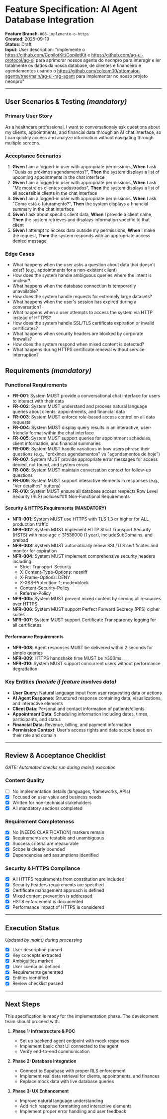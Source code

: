 # Feature Specification: AI Agent Database Integration

**Feature Branch**: `006-implemente-o-https`  
**Created**: 2025-09-19  
**Status**: Draft  
**Input**: User description: "implemente o https://github.com/CopilotKit/CopilotKit e https://github.com/ag-ui-protocol/ag-ui para aprimorar nossos agents do neonpro para interagir e ler totalmente os dados da nossa database, de clientes e financeiro e agendamentos usando o https://github.com/coleam00/ottomator-agents/tree/main/ag-ui-rag-agent para implementar no nosso projeto neonpro"

---

## User Scenarios & Testing _(mandatory)_

### Primary User Story

As a healthcare professional, I want to conversationaly ask questions about my clients, appointments, and financial data through an AI chat interface, so I can quickly access and analyze information without navigating through multiple screens.

### Acceptance Scenarios

1. **Given** I am a logged-in user with appropriate permissions, **When** I ask "Quais os próximos agendamentos?", **Then** the system displays a list of upcoming appointments in the chat interface
2. **Given** I am a logged-in user with appropriate permissions, **When** I ask "Me mostre os clientes cadastrados", **Then** the system displays a list of all accessible clients in the chat interface
3. **Given** I am a logged-in user with appropriate permissions, **When** I ask "Como está o faturamento?", **Then** the system displays a financial summary in the chat interface
4. **Given** I ask about specific client data, **When** I provide a client name, **Then** the system retrieves and displays information specific to that client
5. **Given** I attempt to access data outside my permissions, **When** I make the request, **Then** the system responds with an appropriate access denied message

### Edge Cases

- What happens when the user asks a question about data that doesn't exist? (e.g., appointments for a non-existent client)
- How does the system handle ambiguous queries where the intent is unclear?
- What happens when the database connection is temporarily unavailable?
- How does the system handle requests for extremely large datasets?
- What happens when the user's session has expired during a conversation?
- What happens when a user attempts to access the system via HTTP instead of HTTPS?
- How does the system handle SSL/TLS certificate expiration or invalid certificates?
- What happens when security headers are blocked by corporate firewalls?
- How does the system respond when mixed content is detected?
- What happens during HTTPS certificate renewal without service interruption?

## Requirements _(mandatory)_

### Functional Requirements

- **FR-001**: System MUST provide a conversational chat interface for users to interact with their data
- **FR-002**: System MUST understand and process natural language queries about clients, appointments, and financial data
- **FR-003**: System MUST enforce role-based access control on all data requests
- **FR-004**: System MUST display query results in an interactive, user-friendly format within the chat interface
- **FR-005**: System MUST support queries for appointment schedules, client information, and financial summaries
- **FR-006**: System MUST handle variations in how users phrase their questions (e.g., "próximos agendamentos" vs "agendamentos de hoje")
- **FR-007**: System MUST provide appropriate error messages for access denied, not found, and system errors
- **FR-008**: System MUST maintain conversation context for follow-up questions
- **FR-009**: System MUST support interactive elements in responses (e.g., "Ver detalhes" buttons)
- **FR-010**: System MUST ensure all database access respects Row Level Security (RLS) policies### Non-Functional Requirements

#### Security & HTTPS Requirements (MANDATORY)

- **NFR-001**: System MUST use HTTPS with TLS 1.3 or higher for ALL production traffic
- **NFR-002**: System MUST implement HTTP Strict Transport Security (HSTS) with max-age ≥ 31536000 (1 year), includeSubDomains, and preload
- **NFR-003**: System MUST automatically renew SSL/TLS certificates and monitor for expiration
- **NFR-004**: System MUST implement comprehensive security headers including:
  - Strict-Transport-Security
  - X-Content-Type-Options: nosniff
  - X-Frame-Options: DENY
  - X-XSS-Protection: 1; mode=block
  - Content-Security-Policy
  - Referrer-Policy
- **NFR-005**: System MUST prevent mixed content by serving all resources over HTTPS
- **NFR-006**: System MUST support Perfect Forward Secrecy (PFS) cipher suites
- **NFR-007**: System MUST support Certificate Transparency logging for all certificates

#### Performance Requirements

- **NFR-008**: Agent responses MUST be delivered within 2 seconds for simple queries
- **NFR-009**: HTTPS handshake time MUST be ≤300ms
- **NFR-010**: System MUST support concurrent users without performance degradation

### Key Entities _(include if feature involves data)_

- **User Query**: Natural language input from user requesting data or actions
- **AI Agent Response**: Structured response containing data, visualizations, and interactive elements
- **Client Data**: Personal and contact information of patients/clients
- **Appointment Data**: Scheduling information including dates, times, participants, and status
- **Financial Data**: Revenue, billing, and payment information
- **Permission Context**: User's access rights and data scope based on their role and domain

---

## Review & Acceptance Checklist

_GATE: Automated checks run during main() execution_

### Content Quality

- [ ] No implementation details (languages, frameworks, APIs)
- [x] Focused on user value and business needs
- [x] Written for non-technical stakeholders
- [x] All mandatory sections completed

### Requirement Completeness

- [x] No [NEEDS CLARIFICATION] markers remain
- [x] Requirements are testable and unambiguous
- [x] Success criteria are measurable
- [x] Scope is clearly bounded
- [x] Dependencies and assumptions identified

### Security & HTTPS Compliance

- [x] All HTTPS requirements from constitution are included
- [x] Security headers requirements are specified
- [x] Certificate management approach is defined
- [x] Mixed content prevention is addressed
- [x] HSTS enforcement is documented
- [x] Performance impact of HTTPS is considered

---

## Execution Status

_Updated by main() during processing_

- [x] User description parsed
- [x] Key concepts extracted
- [x] Ambiguities marked
- [x] User scenarios defined
- [x] Requirements generated
- [x] Entities identified
- [x] Review checklist passed

---

## Next Steps

This specification is ready for the implementation phase. The development team should proceed with:

1. **Phase 1: Infrastructure & POC**
   - Set up backend agent endpoint with mock responses
   - Implement basic chat UI connected to the agent
   - Verify end-to-end communication

2. **Phase 2: Database Integration**
   - Connect to Supabase with proper RLS enforcement
   - Implement real data retrieval for clients, appointments, and finances
   - Replace mock data with live database queries

3. **Phase 3: UX Enhancement**
   - Improve natural language understanding
   - Add rich response formatting and interactive elements
   - Implement proper error handling and user feedback
